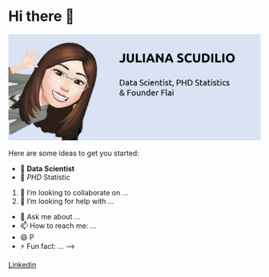 # Hi there 👋

![fotoju](ju1_git.png)

Here are some ideas to get you started:

* 🔭 **Data Scientist**
* 🌱 _PHD_ Statistic 
1. 👯 I’m looking to collaborate on ...
2. 🤔 I’m looking for help with ...
- 💬 Ask me about ...
- 📫 How to reach me: ...
- 😄 P
- ⚡ Fun fact: ...
-->


[Linkedin](https://www.linkedin.com/in/julianascudilio/)
